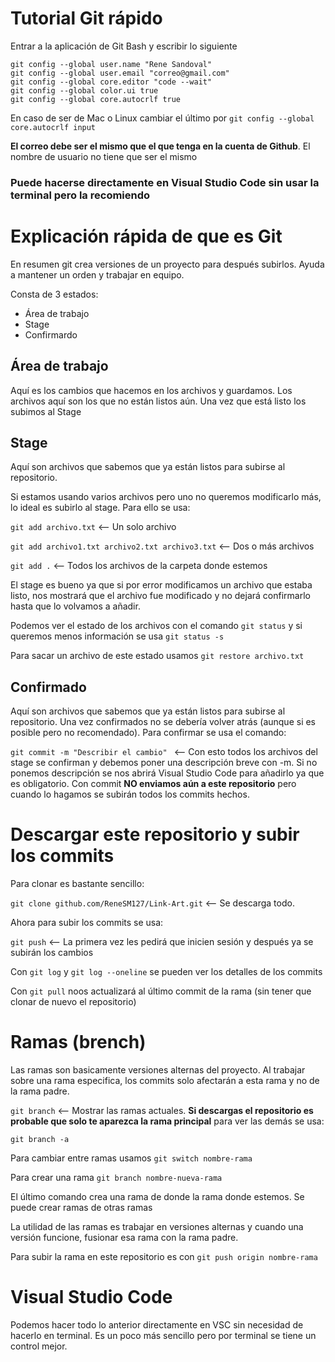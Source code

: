 # Tutorial Git rápido
Entrar a la aplicación de Git Bash y escribir lo siguiente
```
git config --global user.name "Rene Sandoval"
git config --global user.email "correo@gmail.com"
git config --global core.editor "code --wait"
git config --global color.ui true
git config --global core.autocrlf true
```
En caso de ser de Mac o Linux cambiar el último por ```git config --global core.autocrlf input```

**El correo debe ser el mismo que el que tenga en la cuenta de Github**. El nombre de usuario no tiene que ser el mismo

 ### Puede hacerse directamente en Visual Studio Code sin usar la terminal pero la recomiendo

# Explicación rápida de que es Git
En resumen git crea versiones de un proyecto para después subirlos. Ayuda a mantener un orden y trabajar en equipo.

Consta de 3 estados:
* Área de trabajo
* Stage
* Confirmardo

## Área de trabajo
Aquí es los cambios que hacemos en los archivos y guardamos. Los archivos aquí son los que no están listos aún. Una vez que está listo los subimos al Stage

## Stage
Aquí son archivos que sabemos que ya están listos para subirse al repositorio.

Si estamos usando varios archivos pero uno no queremos modificarlo más, lo ideal es subirlo al stage. Para ello se usa:

```git add archivo.txt``` <-- Un solo archivo

```git add archivo1.txt archivo2.txt archivo3.txt``` <-- Dos o más archivos

```git add .``` <-- Todos los archivos de la carpeta donde estemos

El stage es bueno ya que si por error modificamos un archivo que estaba listo, nos mostrará que el archivo fue modificado y no dejará confirmarlo hasta que lo volvamos a añadir.

Podemos ver el estado de los archivos con el comando ```git status``` y si queremos menos información se usa ```git status -s```

Para sacar un archivo de este estado usamos ```git restore archivo.txt```

## Confirmado
Aquí son archivos que sabemos que ya están listos para subirse al repositorio. Una vez confirmados no se debería volver atrás (aunque si es posible pero no recomendado). Para confirmar se usa el comando:

```git commit -m "Describir el cambio" ``` <-- Con esto todos los archivos del stage se confirman y debemos poner una descripción breve con -m. Si no ponemos descripción se nos abrirá Visual Studio Code para añadirlo ya que es obligatorio. Con commit **NO enviamos aún a este repositorio** pero cuando lo hagamos se subirán todos los commits hechos.

# Descargar este repositorio y subir los commits

Para clonar es bastante sencillo:

```git clone github.com/ReneSM127/Link-Art.git``` <-- Se descarga todo.

Ahora para subir los commits se usa:

```git push``` <-- La primera vez les pedirá que inicien sesión y después ya se subirán los cambios

Con ```git log``` y ```git log --oneline``` se pueden ver los detalles de los commits

Con ```git pull``` noos actualizará al último commit de la rama (sin tener que clonar de nuevo el repositorio)

# Ramas (brench)

Las ramas son basicamente versiones alternas del proyecto. Al trabajar sobre una rama especifica, los commits solo afectarán a esta rama y no de la rama padre.

```git branch``` <-- Mostrar las ramas actuales. **Si descargas el repositorio es probable que solo te aparezca la rama principal** para ver las demás se usa:

```git branch -a```

Para cambiar entre ramas usamos ```git switch nombre-rama```

Para crear una rama ```git branch nombre-nueva-rama```

El último comando crea una rama de donde la rama donde estemos. Se puede crear ramas de otras ramas

La utilidad de las ramas es trabajar en versiones alternas y cuando una versión funcione, fusionar esa rama con la rama padre.

Para subir la rama en este repositorio es con ```git push origin nombre-rama```

# Visual Studio Code

Podemos hacer todo lo anterior directamente en VSC sin necesidad de hacerlo en terminal. Es un poco más sencillo pero por terminal se tiene un control mejor.
